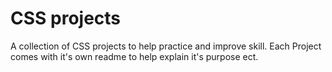 # CSS projects
A collection of CSS projects to help practice and improve skill.
Each Project comes with it's own readme to help explain it's purpose ect.